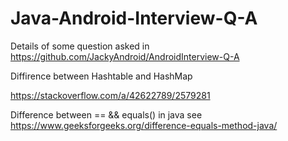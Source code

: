 # Java-Android-Interview-Q-A
Details of some question asked in https://github.com/JackyAndroid/AndroidInterview-Q-A


Diffirence between Hashtable and HashMap

https://stackoverflow.com/a/42622789/2579281

Difference between == && equals() in java see https://www.geeksforgeeks.org/difference-equals-method-java/
